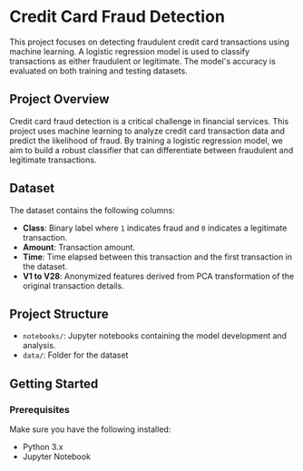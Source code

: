 # Credit Card Fraud Detection

This project focuses on detecting fraudulent credit card transactions using machine learning. A logistic regression model is used to classify transactions as either fraudulent or legitimate. The model's accuracy is evaluated on both training and testing datasets.

## Project Overview

Credit card fraud detection is a critical challenge in financial services. This project uses machine learning to analyze credit card transaction data and predict the likelihood of fraud. By training a logistic regression model, we aim to build a robust classifier that can differentiate between fraudulent and legitimate transactions.

## Dataset

The dataset contains the following columns:

- **Class**: Binary label where `1` indicates fraud and `0` indicates a legitimate transaction.
- **Amount**: Transaction amount.
- **Time**: Time elapsed between this transaction and the first transaction in the dataset.
- **V1 to V28**: Anonymized features derived from PCA transformation of the original transaction details.

## Project Structure

- `notebooks/`: Jupyter notebooks containing the model development and analysis.
- `data/`: Folder for the dataset 

## Getting Started

### Prerequisites

Make sure you have the following installed:

- Python 3.x
- Jupyter Notebook


